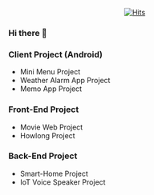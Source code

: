  <div align=center>
	
  [![Hits](https://hits.seeyoufarm.com/api/count/incr/badge.svg?url=https%3A%2F%2Fgithub.com%2Fzzsza)](https://hits.seeyoufarm.com) 
	
 </div>

### Hi there 👋

### Client Project (Android)
- Mini Menu Project
- Weather Alarm App Project
- Memo App Project

### Front-End Project
- Movie Web Project
- Howlong Project

### Back-End Project
- Smart-Home Project
- IoT Voice Speaker Project

